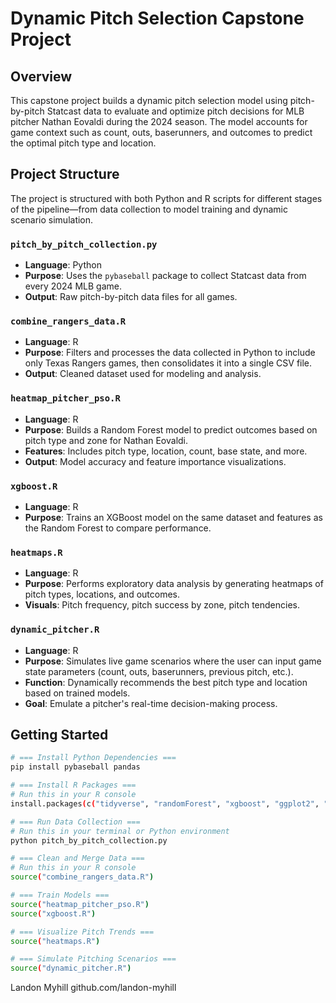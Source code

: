 # Dynamic Pitch Selection Capstone Project

## Overview

This capstone project builds a dynamic pitch selection model using pitch-by-pitch Statcast data to evaluate and optimize pitch decisions for MLB pitcher Nathan Eovaldi during the 2024 season. The model accounts for game context such as count, outs, baserunners, and outcomes to predict the optimal pitch type and location.

## Project Structure

The project is structured with both Python and R scripts for different stages of the pipeline—from data collection to model training and dynamic scenario simulation.

### `pitch_by_pitch_collection.py`
- **Language**: Python
- **Purpose**: Uses the `pybaseball` package to collect Statcast data from every 2024 MLB game.
- **Output**: Raw pitch-by-pitch data files for all games.

### `combine_rangers_data.R`
- **Language**: R
- **Purpose**: Filters and processes the data collected in Python to include only Texas Rangers games, then consolidates it into a single CSV file.
- **Output**: Cleaned dataset used for modeling and analysis.

### `heatmap_pitcher_pso.R`
- **Language**: R
- **Purpose**: Builds a Random Forest model to predict outcomes based on pitch type and zone for Nathan Eovaldi.
- **Features**: Includes pitch type, location, count, base state, and more.
- **Output**: Model accuracy and feature importance visualizations.

### `xgboost.R`
- **Language**: R
- **Purpose**: Trains an XGBoost model on the same dataset and features as the Random Forest to compare performance.

### `heatmaps.R`
- **Language**: R
- **Purpose**: Performs exploratory data analysis by generating heatmaps of pitch types, locations, and outcomes.
- **Visuals**: Pitch frequency, pitch success by zone, pitch tendencies.

### `dynamic_pitcher.R`
- **Language**: R
- **Purpose**: Simulates live game scenarios where the user can input game state parameters (count, outs, baserunners, previous pitch, etc.).
- **Function**: Dynamically recommends the best pitch type and location based on trained models.
- **Goal**: Emulate a pitcher's real-time decision-making process.

## Getting Started

```bash
# === Install Python Dependencies ===
pip install pybaseball pandas

# === Install R Packages ===
# Run this in your R console
install.packages(c("tidyverse", "randomForest", "xgboost", "ggplot2", "dplyr"))

# === Run Data Collection ===
# Run this in your terminal or Python environment
python pitch_by_pitch_collection.py

# === Clean and Merge Data ===
# Run this in your R console
source("combine_rangers_data.R")

# === Train Models ===
source("heatmap_pitcher_pso.R")
source("xgboost.R")

# === Visualize Pitch Trends ===
source("heatmaps.R")

# === Simulate Pitching Scenarios ===
source("dynamic_pitcher.R")
```
Landon Myhill
github.com/landon-myhill
